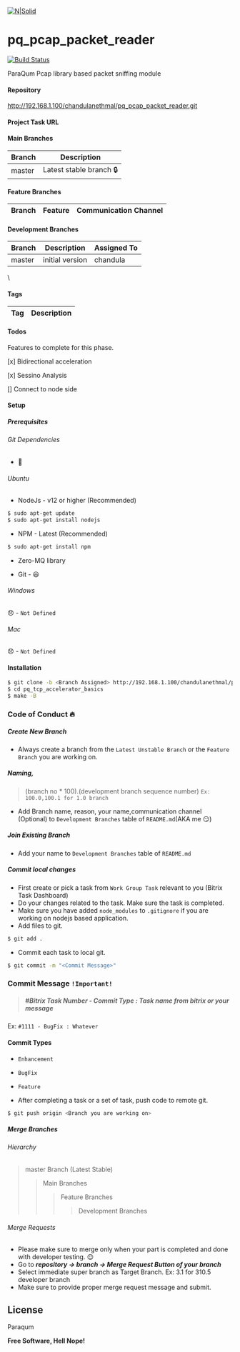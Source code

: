 [![N|Solid](https://paraqum.com/assets/icons/common/pq_white.png)](https://paraqum.com/)
# pq_pcap_packet_reader
[![Build Status](https://travis-ci.org/joemccann/dillinger.svg?branch=master)](https://travis-ci.org/joemccann/dillinger)

ParaQum Pcap library based packet sniffing module

#### Repository
http://192.168.1.100/chandulanethmal/pq_pcap_packet_reader.git

#### Project Task URL


#### Main Branches 
| Branch | Description |
| ------ | ------ |
| master    | Latest stable branch :lock: | 

#### Feature Branches 
| Branch | Feature | Communication Channel |
| ------ | ------ | ------ |

#### Development Branches 
| Branch | Description | Assigned To |
| ------ | ------ | ------ |
| master | initial version| chandula |
\

#### Tags
| Tag | Description |
| ------ | ------ |

#### Todos
Features to complete for this phase.

[x] Bidirectional acceleration

[x] Sessino Analysis

[] Connect to node side

#### Setup
##### Prerequisites
###### Git Dependencies
* :no_entry_sign:

###### Ubuntu
* NodeJs - v12 or higher (Recommended)

```sh
$ sudo apt-get update
$ sudo apt-get install nodejs
```

* NPM - Latest (Recommended)

```sh
$ sudo apt-get install npm
```
* Zero-MQ library

* Git - :smiley:

###### Windows
:disappointed: - ``` Not Defined ```

###### Mac
:disappointed: - ``` Not Defined ```

#### Installation

```sh
$ git clone -b <Branch Assigned> http://192.168.1.100/chandulanethmal/pq_tcp_accelerator_basics.git
$ cd pq_tcp_accelerator_basics
$ make -B

```

### Code of Conduct  :fire:
##### Create New Branch

*  Always create a branch from the ``` Latest Unstable Branch ``` or the `Feature Branch` you are working on.

##### Naming,

> (branch no * 100).(development branch sequence number)
>``` Ex: 100.0,100.1 for 1.0 branch ```
* Add Branch name, reason, your name,communication channel (Optional) to ` Development Branches ` table of `README.md`(AKA me :smirk:)

##### Join Existing Branch
* Add your name to ` Development Branches ` table of `README.md`

##### Commit local changes
* First create or pick a task from ``` Work Group Task ``` relevant to you (Bitrix Task Dashboard)
* Do your changes related to the task. Make sure the task is completed.
* Make sure you have added ```node_modules```  to ```.gitignore``` if you are working on nodejs based application.
* Add files to git.
```sh
$ git add .
```
* Commit each task to local git.
```sh
$ git commit -m "<Commit Message>"
```

### Commit Message ``` !Important! ```

> ##### #Bitrix Task Number - Commit Type : Task name from bitrix or your message
Ex: `#1111 - BugFix : Whatever`

#### Commit Types
* ` Enhancement `
* ` BugFix `
* ` Feature `

* After completing a task or a set of task, push code to remote git.
```sh
$ git push origin <Branch you are working on>
```
##### Merge Branches
###### Hierarchy
> master Branch (Latest Stable)
>
> > Main Branches
> >
> > > Feature Branches
> > >
> > > > Development Branches

###### Merge Requests
* Please make sure to merge only when your part is completed and done with developer testing. :relieved:
* Go to  ***repository -> branch -> Merge Request Button of your branch***
* Select immediate super branch as Target Branch. Ex: 3.1 for 310.5 developer branch
* Make sure to provide proper merge request message and submit.

License
----

Paraqum


**Free Software, Hell Nope!**
